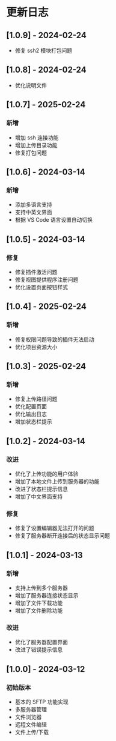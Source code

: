 # 更新日志

## [1.0.9] - 2024-02-24
- 修复 ssh2 模块打包问题

## [1.0.8] - 2024-02-24
- 优化说明文件

## [1.0.7] - 2025-02-24

### 新增
- 增加 ssh 连接功能
- 增加上传目录功能
- 修复打包问题


## [1.0.6] - 2024-03-14

### 新增
- 添加多语言支持
- 支持中英文界面
- 根据 VS Code 语言设置自动切换

## [1.0.5] - 2024-03-14

### 修复
- 修复插件激活问题
- 修复视图提供程序注册问题
- 优化设置页面按钮样式

## [1.0.4] - 2025-02-24

### 新增
- 修复权限问题导致的插件无法启动
- 优化项目资源大小

## [1.0.3] - 2025-02-24

### 新增
- 修复上传路径问题
- 优化配置页面
- 优化输出日志
- 增加状态栏提示

## [1.0.2] - 2024-03-14

### 改进
- 优化了上传功能的用户体验
- 增加了本地文件上传到服务器的功能
- 改进了状态栏提示信息
- 增加了中文界面支持

### 修复
- 修复了设置编辑器无法打开的问题
- 修复了服务器断开连接后的状态显示问题

## [1.0.1] - 2024-03-13

### 新增
- 支持上传到多个服务器
- 增加了服务器连接状态显示
- 增加了文件下载功能
- 增加了文件删除功能

### 改进
- 优化了服务器配置界面
- 改进了错误提示信息

## [1.0.0] - 2024-03-12

### 初始版本
- 基本的 SFTP 功能实现
- 多服务器管理
- 文件浏览器
- 远程文件编辑
- 文件上传/下载
